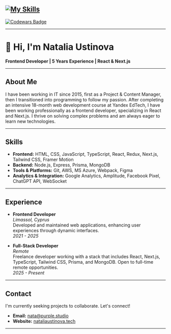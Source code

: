 [![My Skills](https://skillicons.dev/icons?i=js,ts,react,tailwind,nextjs,regex,aws,azure,figma,prisma,mongodb,firebase,netlify,docker,neovim)](https://skillicons.dev)
---
<a href="https://www.codewars.com/users/NataliaUstinova">
  <img src="https://www.codewars.com/users/NataliaUstinova/badges/large" alt="Codewars Badge" />
</a>

---

# 👋 Hi, I'm Natalia Ustinova

**Frontend Developer | 5 Years Experience | React & Next.js**

---

## About Me

I have been working in IT since 2015, first as a Project & Content Manager, then I transitioned into programming to follow my passion. After completing an intensive 18-month web development course at Yandex EdTech, I have been working professionally as a frontend developer, specializing in React and Next.js. I thrive on solving complex problems and am always eager to learn new technologies.

---

## Skills

- **Frontend:** HTML, CSS, JavaScript, TypeScript, React, Redux, Next.js, Tailwind CSS, Framer Motion
- **Backend:** Node.js, Express, Prisma, MongoDB
- **Tools & Platforms:** Git, AWS, MS Azure, Webpack, Figma
- **Analytics & Integration:** Google Analytics, Amplitude, Facebook Pixel, ChatGPT API, WebSocket

---

## Experience

- **Frontend Developer**  
  *Limassol, Cyprus*  
  Developed and maintained web applications, enhancing user experiences through dynamic interfaces.  
  *2021 - 2025*

- **Full-Stack Developer**  
  *Remote*  
  Freelance developer working with a stack that includes React, Next.js, TypeScript, Tailwind CSS, Prisma, and MongoDB. Open to full-time remote opportunities.  
  *2025 - Present*

---

## Contact

I'm currently seeking projects to collaborate. Let's connect!

- **Email:** [nata@purple.studio](mailto:nata@purple.studio)
- **Website:** [nataliaustinova.tech](https://nataliaustinova.tech/)

---
